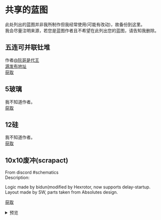 # 共享的蓝图
此处列出的蓝图并非我所制作但我经常使用(可能有改动)，故备份到这里。<br>
我会尽量注明来源，若您是蓝图作者且不希望在此列出您的蓝图，请告知我删除。<br>

## 五连可并联钍堆
作者[@阮哥是代王](https://tieba.baidu.com/home/main?un=%E9%98%AE%E5%93%A5%E6%98%AF%E4%BB%A3%E7%8E%8B)<br>
[源发布地址](https://tieba.baidu.com/p/7367506512)<br>
[获取](https://cdn.jsdelivr.net/gh/Hexrotor/MDT-MyDesign/share/base64text/tu5x.txt)<br>

## 5玻璃
我不知道作者。<br>
[获取](https://cdn.jsdelivr.net/gh/Hexrotor/MDT-MyDesign/share/base64text/glass5x.txt)<br>

## 12硅
我不知道作者。<br>
[获取](https://cdn.jsdelivr.net/gh/Hexrotor/MDT-MyDesign/share/base64text/si12x.txt)<br>

## 10x10废冲(scrapact)
From discord #schematics<br>
Description:<br>

Logic made by bidun(modified by Hexrotor, now supports delay-startup.<br>
Layout made by SW, parts taken from Absolutes design.<br>

[获取](https://cdn.jsdelivr.net/gh/Hexrotor/MDT-MyDesign/share/base64text/scrapact_10x10.txt)<br>

<details><summary>预览</summary>

![预览](https://hexrotor.github.io/MDT-MyDesign/share/images/scrapact_10x10.jpg)<br>

</details>
